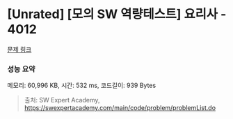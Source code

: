 # [Unrated] [모의 SW 역량테스트] 요리사 - 4012 

[문제 링크](https://swexpertacademy.com/main/code/problem/problemDetail.do?contestProbId=AWIeUtVakTMDFAVH) 

### 성능 요약

메모리: 60,996 KB, 시간: 532 ms, 코드길이: 939 Bytes



> 출처: SW Expert Academy, https://swexpertacademy.com/main/code/problem/problemList.do